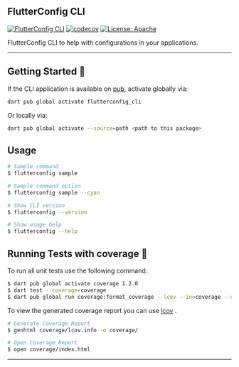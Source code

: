 ## FlutterConfig CLI

[![FlutterConfig CLI](https://github.com/Mastersam07/flutterconfig_cli/actions/workflows/ci.yaml/badge.svg?branch=dev)](https://github.com/Mastersam07/flutterconfig_cli/actions/workflows/ci.yaml)
[![codecov](https://codecov.io/gh/Mastersam07/flutterconfig_cli/graph/badge.svg?token=uTZC3hYm7Y&co)](https://codecov.io/gh/Mastersam07/flutterconfig_cli)
[![License: Apache][license_badge]][license_link]

FlutterConfig CLI to help with configurations in your applications.

---

## Getting Started 🚀

If the CLI application is available on [pub](https://pub.dev), activate globally via:

```sh
dart pub global activate flutterconfig_cli
```

Or locally via:

```sh
dart pub global activate --source=path <path to this package>
```

## Usage

```sh
# Sample command
$ flutterconfig sample

# Sample command option
$ flutterconfig sample --cyan

# Show CLI version
$ flutterconfig --version

# Show usage help
$ flutterconfig --help
```

## Running Tests with coverage 🧪

To run all unit tests use the following command:

```sh
$ dart pub global activate coverage 1.2.0
$ dart test --coverage=coverage
$ dart pub global run coverage:format_coverage --lcov --in=coverage --out=coverage/lcov.info
```

To view the generated coverage report you can use [lcov](https://github.com/linux-test-project/lcov)
.

```sh
# Generate Coverage Report
$ genhtml coverage/lcov.info -o coverage/

# Open Coverage Report
$ open coverage/index.html
```

---

[coverage_badge]: coverage_badge.svg
[license_badge]: https://img.shields.io/badge/license-Apache--2.0-success.svg
[license_link]: ./LICENSE
